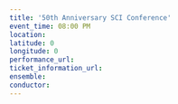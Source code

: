 ```yaml
---
title: '50th Anniversary SCI Conference'
event_time: 08:00 PM
location:
latitude: 0
longitude: 0
performance_url:
ticket_information_url:
ensemble:
conductor:
---
```

